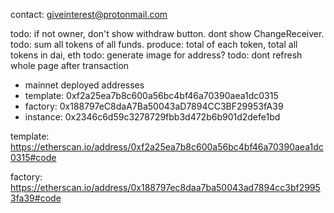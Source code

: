 contact:
  giveinterest@protonmail.com

todo: if not owner, don't show withdraw button.  dont show ChangeReceiver.  
todo: sum all tokens of all funds.  produce: total of each token, total all tokens in dai, eth
todo: generate image for address?
todo: dont refresh whole page after transaction

 - mainnet deployed addresses
  - template: 0xf2a25ea7b8c600a56bc4bf46a70390aea1dc0315
  - factory: 0x188797eC8daA7Ba50043aD7894CC3BF29953fA39
  - instance: 0x2346c6d59c3278729fbb3d472b6b901d2defe1bd

template:
https://etherscan.io/address/0xf2a25ea7b8c600a56bc4bf46a70390aea1dc0315#code

factory:
https://etherscan.io/address/0x188797ec8daa7ba50043ad7894cc3bf29953fa39#code


[newFund]: https://ipfs.io/ipfs/QmX4Q34UrhJj83V6K4ENFTDSr83QoDXfbDD5GrHwGe4Ug2 "Add new fund"

[ownerPage]: https://ipfs.io/ipfs/QmV1F8Uv42Ri3KHjtwasW9XKyCDrLK6S8uMAYSzKo9K7SF "Owner page"


